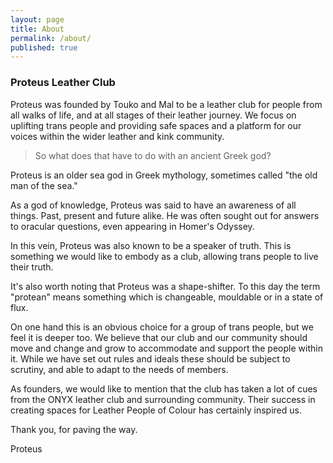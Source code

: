 ```yaml
---
layout: page
title: About
permalink: /about/
published: true
---
```


### Proteus Leather Club

Proteus was founded by Touko and Mal to be a leather club for people from all walks of life, and at all stages of their leather journey. We focus on uplifting trans people and providing safe spaces and a platform for our voices within the wider leather and kink community.

> So what does that have to do with an ancient Greek god?

Proteus is an older sea god in Greek mythology, sometimes called "the old man of the sea."

As a god of knowledge,  Proteus was said to have an awareness of all things. Past, present and future alike. He was often sought out for answers to oracular questions, even appearing in Homer's Odyssey.

In this vein, Proteus was also known to be a speaker of truth.  This is something we would like to embody as a club, allowing trans people to live their truth.

It's also worth noting that Proteus was a shape-shifter. To this day the term "protean" means something which is changeable, mouldable or in a state of flux.

On one hand this is an obvious choice for a group of trans people, but we feel it is deeper too. We believe that our club and our community should move and change and grow to accommodate and support the people within it. While we have set out rules and ideals these should be subject to scrutiny, and able to adapt to the needs of members.

As founders, we would like to mention that the club has taken a lot of cues from the ONYX leather club and surrounding community. Their success in creating spaces for Leather People of Colour has certainly inspired us.

 Thank you, for paving the way.

 Proteus
